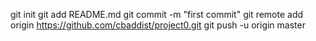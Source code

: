 git init
git add README.md
git commit -m "first commit"
git remote add origin https://github.com/cbaddist/project0.git
git push -u origin master
